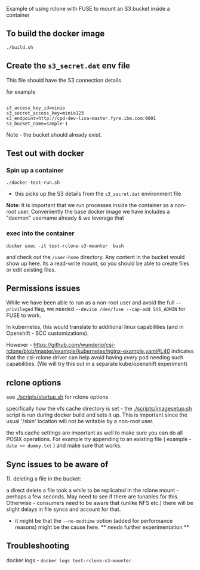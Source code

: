 
Example of using rclone with FUSE to mount an S3 bucket inside a container


## To build the docker image

`./build.sh`

## Create the `s3_secret.dat` env file 

This file should have the S3 connection details

for example

```

s3_access_key_id=minio
s3_secret_access_key=minio123
s3_endpoint=http://cpd-dev-lisa-master.fyre.ibm.com:9001
s3_bucket_name=sample-1

```

Note - the bucket should already exist.


## Test out with docker 

### Spin up a container

`./docker-test-run.sh`

- this picks up the S3 details from the `s3_secret.dat` environment file

**Note**: It is important that we run processes inside the container as a non-root user. Conveniently the base docker image we have includes a "daemon" username already & we leverage that

### exec into the container

`docker exec -it test-rclone-s3-mounter  bash`

and check out the `/user-home` directory. Any content in the bucket would show up here. Its a read-write mount, so you should be able to create files or edit existing files.

## Permissions issues

While we have been able to run as a non-root user and avoid the full `--privileged` flag, we needed  `--device /dev/fuse --cap-add SYS_ADMIN` for FUSE to work. 

In kubernetes, this would translate to additional linux capabilities (and in Openshift - SCC customizations). 

However - https://github.com/wunderio/csi-rclone/blob/master/example/kubernetes/nginx-example.yaml#L40 indicates that the csi-rclone driver can help avoid having _every_ pod needing such capabilities. (We will try this out in a separate kube/openshift experiment)

## rclone options

see [./scripts/startup.sh](./scripts/startup.sh) for rclone options

specifically how the vfs cache directory is set  - the [./scripts/imagesetup.sh](./scripts/imagesetup.sh) script is run during docker build and sets it up. This is important since the usual '/sbin' location will not be writable by a non-root user.

the vfs cache settings are important as well to make sure you can do all POSIX operations. For example try appending to an existing file ( example - `date >> dummy.txt` )  and make sure that works. 


## Sync issues to be aware of

1). deleting a file in the bucket:

 a direct delete a file took a while to be replicated in the rclone mount  - perhaps a few seconds. May need to see if there are tunables for this. Otherwise - consumers need to be aware that (unlike NFS etc.) there will be slight delays in file syncs and account for that.

- it might be that the `--no-modtime` option (added for performance reasons) might be the cause here.  **  needs further experimentation **

## Troubleshooting

docker logs - `docker logs test-rclone-s3-mounter`
